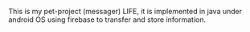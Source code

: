 This is my pet-project (messager) LIFE, it is implemented in java under android OS using firebase to transfer and store information.
